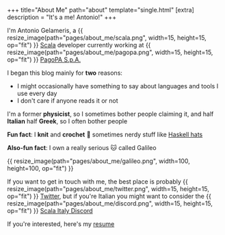 +++
title="About Me"
path="about"
template="single.html"
[extra]
description = "It's a me! Antonio!"
+++

I'm Antonio Gelameris, a {{ resize_image(path="pages/about_me/scala.png", width=15, height=15, op="fit") }} [Scala](https://www.scala-lang.org/) developer currently working at {{ resize_image(path="pages/about_me/pagopa.png", width=15, height=15, op="fit") }} [PagoPA S.p.A.](https://github.com/pagopa)

I began this blog mainly for **two** reasons:

- I might occasionally have something to say about languages and tools I use every day
- I don't care if anyone reads it or not

I'm a former **physicist**, so I sometimes bother people claiming it, and half **Italian** half **Greek**, so I often bother people

**Fun fact**: I **knit** and **crochet** :yarn: sometimes nerdy stuff like [Haskell hats](https://twitter.com/VadimBakaev/status/1392210564882046978)

**Also-fun fact**: I own a really serious :cat: called Galileo

{{ resize_image(path="pages/about_me/galileo.png", width=100, height=100, op="fit") }}

If you want to get in touch with me, the best place is probably {{ resize_image(path="pages/about_me/twitter.png", width=15, height=15, op="fit") }} [Twitter](https://twitter.com/toniogela), but if you're Italian you might want to consider the {{ resize_image(path="pages/about_me/discord.png", width=15, height=15, op="fit") }} [Scala Italy Discord](https://discord.gg/8wadTgcZVt)

If you're interested, here's my [resume](/resume.pdf)